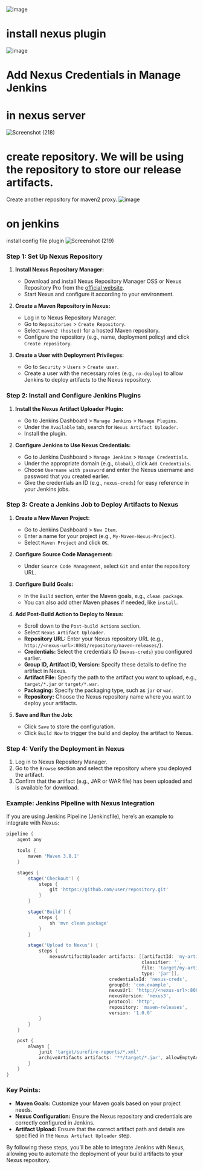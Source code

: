 ![image](https://github.com/user-attachments/assets/695b7222-ffaf-48f6-bbbd-3f8d6e331bf1)


# install nexus plugin
![image](https://github.com/user-attachments/assets/49d54d91-c897-4c6a-850a-60f2d51eb0fc)

# Add Nexus Credentials in Manage Jenkins


# in nexus server

![Screenshot (218)](https://github.com/user-attachments/assets/97be6964-34a9-410d-8750-5699109471d3)

# create repository. We will be using the repository to store our release artifacts.
Create another repository for maven2 proxy.
![image](https://github.com/user-attachments/assets/78709bac-8eeb-42a5-b44e-b1724f6ba773)





# on jenkins

install config file plugin
![Screenshot (219)](https://github.com/user-attachments/assets/e420dcc6-dce4-4ed4-803f-4c42bece7958)


### **Step 1: Set Up Nexus Repository**
1. **Install Nexus Repository Manager:**
   - Download and install Nexus Repository Manager OSS or Nexus Repository Pro from the [official website](https://www.sonatype.com/products/repository-oss).
   - Start Nexus and configure it according to your environment.

2. **Create a Maven Repository in Nexus:**
   - Log in to Nexus Repository Manager.
   - Go to `Repositories` > `Create Repository`.
   - Select `maven2 (hosted)` for a hosted Maven repository.
   - Configure the repository (e.g., name, deployment policy) and click `Create repository`.

3. **Create a User with Deployment Privileges:**
   - Go to `Security` > `Users` > `Create user`.
   - Create a user with the necessary roles (e.g., `nx-deploy`) to allow Jenkins to deploy artifacts to the Nexus repository.

### **Step 2: Install and Configure Jenkins Plugins**
1. **Install the Nexus Artifact Uploader Plugin:**
   - Go to Jenkins Dashboard > `Manage Jenkins` > `Manage Plugins`.
   - Under the `Available` tab, search for `Nexus Artifact Uploader`.
   - Install the plugin.

2. **Configure Jenkins to Use Nexus Credentials:**
   - Go to Jenkins Dashboard > `Manage Jenkins` > `Manage Credentials`.
   - Under the appropriate domain (e.g., `Global`), click `Add Credentials`.
   - Choose `Username with password` and enter the Nexus username and password that you created earlier.
   - Give the credentials an ID (e.g., `nexus-creds`) for easy reference in your Jenkins jobs.

### **Step 3: Create a Jenkins Job to Deploy Artifacts to Nexus**
1. **Create a New Maven Project:**
   - Go to Jenkins Dashboard > `New Item`.
   - Enter a name for your project (e.g., `My-Maven-Nexus-Project`).
   - Select `Maven Project` and click `OK`.

2. **Configure Source Code Management:**
   - Under `Source Code Management`, select `Git` and enter the repository URL.

3. **Configure Build Goals:**
   - In the `Build` section, enter the Maven goals, e.g., `clean package`.
   - You can also add other Maven phases if needed, like `install`.

4. **Add Post-Build Action to Deploy to Nexus:**
   - Scroll down to the `Post-build Actions` section.
   - Select `Nexus Artifact Uploader`.
   - **Repository URL:** Enter your Nexus repository URL (e.g., `http://<nexus-url>:8081/repository/maven-releases/`).
   - **Credentials:** Select the credentials ID (`nexus-creds`) you configured earlier.
   - **Group ID, Artifact ID, Version:** Specify these details to define the artifact in Nexus.
   - **Artifact File:** Specify the path to the artifact you want to upload, e.g., `target/*.jar` or `target/*.war`.
   - **Packaging:** Specify the packaging type, such as `jar` or `war`.
   - **Repository:** Choose the Nexus repository name where you want to deploy your artifacts.

5. **Save and Run the Job:**
   - Click `Save` to store the configuration.
   - Click `Build Now` to trigger the build and deploy the artifact to Nexus.

### **Step 4: Verify the Deployment in Nexus**
1. Log in to Nexus Repository Manager.
2. Go to the `Browse` section and select the repository where you deployed the artifact.
3. Confirm that the artifact (e.g., JAR or WAR file) has been uploaded and is available for download.

### **Example: Jenkins Pipeline with Nexus Integration**
If you are using Jenkins Pipeline (Jenkinsfile), here’s an example to integrate with Nexus:

```groovy
pipeline {
    agent any

    tools {
        maven 'Maven 3.8.1'
    }

    stages {
        stage('Checkout') {
            steps {
                git 'https://github.com/user/repository.git'
            }
        }

        stage('Build') {
            steps {
                sh 'mvn clean package'
            }
        }

        stage('Upload to Nexus') {
            steps {
                nexusArtifactUploader artifacts: [[artifactId: 'my-artifact-id',
                                                  classifier: '',
                                                  file: 'target/my-artifact.jar',
                                                  type: 'jar']],
                                      credentialsId: 'nexus-creds',
                                      groupId: 'com.example',
                                      nexusUrl: 'http://<nexus-url>:8081',
                                      nexusVersion: 'nexus3',
                                      protocol: 'http',
                                      repository: 'maven-releases',
                                      version: '1.0.0'
            }
        }
    }

    post {
        always {
            junit 'target/surefire-reports/*.xml'
            archiveArtifacts artifacts: '**/target/*.jar', allowEmptyArchive: true
        }
    }
}
```

### **Key Points:**
- **Maven Goals:** Customize your Maven goals based on your project needs.
- **Nexus Configuration:** Ensure the Nexus repository and credentials are correctly configured in Jenkins.
- **Artifact Upload:** Ensure that the correct artifact path and details are specified in the `Nexus Artifact Uploader` step.

By following these steps, you’ll be able to integrate Jenkins with Nexus, allowing you to automate the deployment of your build artifacts to your Nexus repository.
